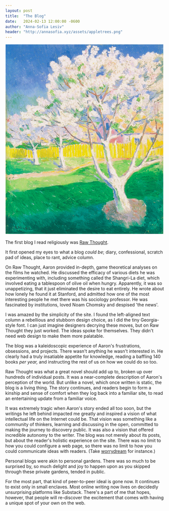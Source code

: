 ```yaml
---
layout: post
title:  "The Blog"
date:   2024-02-13 12:00:00 -0600
author: "Anna-Sofia Lesiv"
header: "http://annasofia.xyz/assets/appletrees.png"
---
```

![trees](/assets/appletrees.png)

The first blog I read religiously was [Raw Thought](http://www.aaronsw.com/weblog/).

It first opened my eyes to what a blog *could be*; diary, confessional, scratch pad of ideas, place to rant, advice column.

On Raw Thought, Aaron provided in-depth, game theoretical analyses on the films he watched. He discussed the efficacy of various diets he was experimenting with, including something called the Shangri-La diet, which involved eating a tablespoon of olive oil when hungry. Apparently, it was so unappetizing, that it just eliminated the desire to eat entirely. He wrote about how lonely he found it at Stanford, and admitted how one of the most interesting people he met there was his sociology professor. He was fascinated by institutions, loved Noam Chomsky and despised 'the news'.

I was amazed by the simplicity of the site. I found the left-aligned text column a rebellious and stubborn design choice, as I did the tiny Georgia-style font. I can just imagine designers decrying these moves, but on Raw Thought they just worked. The ideas spoke for themselves. They didn't need web design to make them more palatable.

The blog was a kaleidoscopic experience of Aaron's frustrations, obsessions, and projects. There wasn't anything he wasn't interested in. He clearly had a truly insatiable appetite for knowledge, reading a baffling 140 books *per year,* and instructing the rest of us on how we could do so too.

Raw Thought was what a great novel should add up to, broken up over hundreds of individual posts. It was a near-complete description of Aaron's perception of the world. But unlike a novel, which once written is static, the blog is a living thing. The story continues, and readers begin to form a kinship and sense of comfort when they log back into a familiar site, to read an entertaining update from a familiar voice.

It was extremely tragic when Aaron's story ended all too soon, but the writings he left behind impacted me greatly and inspired a vision of what intellectual life on the Internet could be. That vision was something like a community of thinkers, learning and discussing in the open, committed to making the journey to discovery public. It was also a vision that offered incredible autonomy to the writer. The blog was not merely about its posts, but about the reader's holistic experience on the site. There was no limit to how you could configure a web page, so there was no limit to how you could communicate ideas with readers. (Take [worrydream](https://worrydream.com/) for instance.)

Personal blogs were akin to personal gardens. There was so much to be surprised by, so much delight and joy to happen upon as you skipped through these private gardens, tended in public.

For the most part, that kind of peer-to-peer ideal is gone now. It continues to exist only in small enclaves. Most online writing now lives on decidedly unsurprising platforms like Substack. There's a part of me that hopes, however, that people will re-discover the excitement that comes with having a unique spot of your own on the web. 